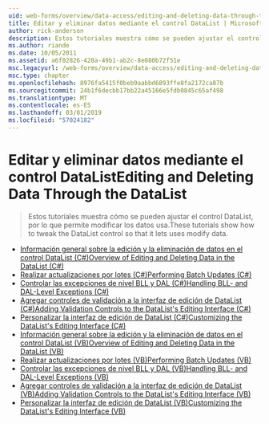 ```yaml
---
uid: web-forms/overview/data-access/editing-and-deleting-data-through-the-datalist/index
title: Editar y eliminar datos mediante el control DataList | Microsoft Docs
author: rick-anderson
description: Estos tutoriales muestra cómo se pueden ajustar el control DataList, por lo que permite modificar los datos usa.
ms.author: riande
ms.date: 10/05/2011
ms.assetid: a6f02826-428a-49b1-ab2c-8e080b72f51e
msc.legacyurl: /web-forms/overview/data-access/editing-and-deleting-data-through-the-datalist
msc.type: chapter
ms.openlocfilehash: 8976fa5415f0beb9aabbd6893ffe8fa2172ca87b
ms.sourcegitcommit: 24b1f6decbb17bb22a45166e5fdb0845c65af498
ms.translationtype: MT
ms.contentlocale: es-ES
ms.lasthandoff: 03/01/2019
ms.locfileid: "57024182"
---
```

<a name="editing-and-deleting-data-through-the-datalist"></a><span data-ttu-id="40504-103">Editar y eliminar datos mediante el control DataList</span><span class="sxs-lookup"><span data-stu-id="40504-103">Editing and Deleting Data Through the DataList</span></span>
====================
> <span data-ttu-id="40504-104">Estos tutoriales muestra cómo se pueden ajustar el control DataList, por lo que permite modificar los datos usa.</span><span class="sxs-lookup"><span data-stu-id="40504-104">These tutorials show how to tweak the DataList control so that it lets uses modify data.</span></span>


- [<span data-ttu-id="40504-105">Información general sobre la edición y la eliminación de datos en el control DataList (C#)</span><span class="sxs-lookup"><span data-stu-id="40504-105">Overview of Editing and Deleting Data in the DataList (C#)</span></span>](an-overview-of-editing-and-deleting-data-in-the-datalist-cs.md)
- [<span data-ttu-id="40504-106">Realizar actualizaciones por lotes (C#)</span><span class="sxs-lookup"><span data-stu-id="40504-106">Performing Batch Updates (C#)</span></span>](performing-batch-updates-cs.md)
- [<span data-ttu-id="40504-107">Controlar las excepciones de nivel BLL y DAL (C#)</span><span class="sxs-lookup"><span data-stu-id="40504-107">Handling BLL- and DAL-Level Exceptions (C#)</span></span>](handling-bll-and-dal-level-exceptions-cs.md)
- [<span data-ttu-id="40504-108">Agregar controles de validación a la interfaz de edición de DataList (C#)</span><span class="sxs-lookup"><span data-stu-id="40504-108">Adding Validation Controls to the DataList's Editing Interface (C#)</span></span>](adding-validation-controls-to-the-datalist-s-editing-interface-cs.md)
- [<span data-ttu-id="40504-109">Personalizar la interfaz de edición de DataList (C#)</span><span class="sxs-lookup"><span data-stu-id="40504-109">Customizing the DataList's Editing Interface (C#)</span></span>](customizing-the-datalist-s-editing-interface-cs.md)
- [<span data-ttu-id="40504-110">Información general sobre la edición y la eliminación de datos en el control DataList (VB)</span><span class="sxs-lookup"><span data-stu-id="40504-110">Overview of Editing and Deleting Data in the DataList (VB)</span></span>](an-overview-of-editing-and-deleting-data-in-the-datalist-vb.md)
- [<span data-ttu-id="40504-111">Realizar actualizaciones por lotes (VB)</span><span class="sxs-lookup"><span data-stu-id="40504-111">Performing Batch Updates (VB)</span></span>](performing-batch-updates-vb.md)
- [<span data-ttu-id="40504-112">Controlar las excepciones de nivel BLL y DAL (VB)</span><span class="sxs-lookup"><span data-stu-id="40504-112">Handling BLL- and DAL-Level Exceptions (VB)</span></span>](handling-bll-and-dal-level-exceptions-vb.md)
- [<span data-ttu-id="40504-113">Agregar controles de validación a la interfaz de edición de DataList (VB)</span><span class="sxs-lookup"><span data-stu-id="40504-113">Adding Validation Controls to the DataList's Editing Interface (VB)</span></span>](adding-validation-controls-to-the-datalist-s-editing-interface-vb.md)
- [<span data-ttu-id="40504-114">Personalizar la interfaz de edición de DataList (VB)</span><span class="sxs-lookup"><span data-stu-id="40504-114">Customizing the DataList's Editing Interface (VB)</span></span>](customizing-the-datalist-s-editing-interface-vb.md)
